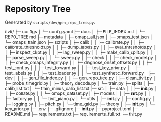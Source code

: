 # Repository Tree

Generated by `scripts/dev/gen_repo_tree.py`.

tivit/
├─ configs
│  └─ config.yaml
├─ docs
│  ├─ FILE_INDEX.md
│  └─ REPO_TREE.md
├─ metadata
│  ├─ omaps_all.json
│  ├─ omaps_test.json
│  └─ omaps_train.json
├─ scripts
│  ├─ calib
│  │  ├─ calibrate.py
│  │  ├─ calibrate_thresholds.py
│  │  ├─ dump_labels.py
│  │  ├─ eval_thresholds.py
│  │  ├─ inspect_ckpt.py
│  │  ├─ lag_sweep.py
│  │  ├─ make_calib_split.py
│  │  ├─ parse_sweep.py
│  │  └─ sweep.py
│  ├─ check
│  │  ├─ check_model.py
│  │  ├─ check_omaps_integrity.py
│  │  ├─ diagnose_onset_offsets.py
│  │  ├─ test_conf.py
│  │  ├─ test_forward.py
│  │  ├─ test_key_prior.py
│  │  ├─ test_labels.py
│  │  ├─ test_loader.py
│  │  └─ test_synthetic_forward.py
│  ├─ dev
│  │  ├─ gen_file_index.py
│  │  └─ gen_repo_tree.py
│  ├─ clean_tivit.py
│  ├─ probe_timegrid.py
│  ├─ theory_decode.py
│  └─ train.py
├─ splits
│  ├─ calib_list.txt
│  └─ train_minus_calib_list.txt
├─ src
│  ├─ data
│  │  ├─ __init__.py
│  │  ├─ collate.py
│  │  └─ omaps_dataset.py
│  ├─ models
│  │  ├─ __init__.py
│  │  ├─ factory.py
│  │  └─ tivit_piano.py
│  └─ utils
│     ├─ __init__.py
│     ├─ config.py
│     ├─ logging.py
│     ├─ pitch.py
│     └─ time_grid.py
├─ theory
│  ├─ __init__.py
│  └─ key_prior.py
├─ .env
├─ .gitignore
├─ __init__.py
├─ pyproject.toml
├─ README.md
├─ requirements.txt
├─ requirements_full.txt
└─ tivit.py
